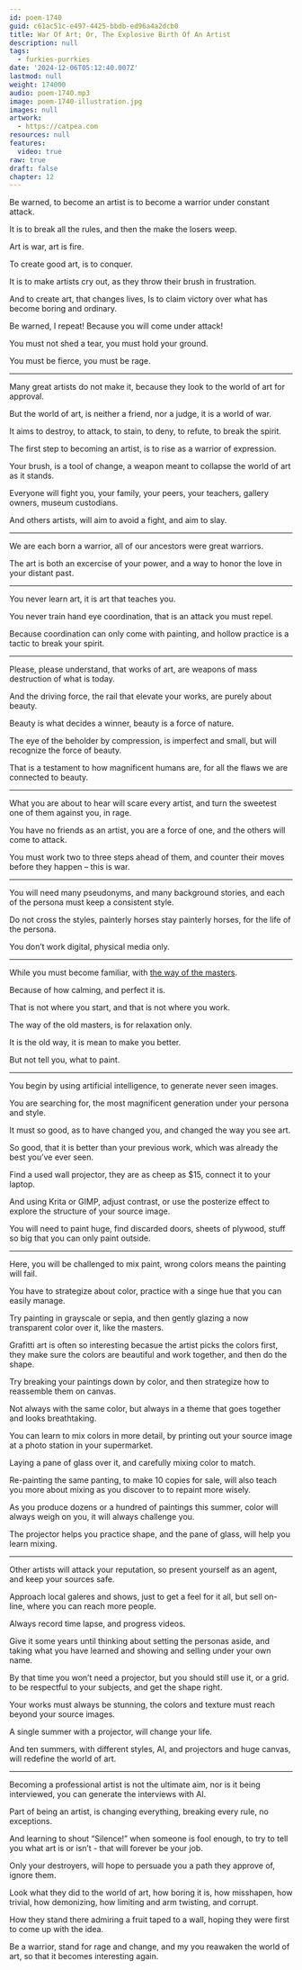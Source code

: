 ```yaml
---
id: poem-1740
guid: c61ac51c-e497-4425-bbdb-ed96a4a2dcb0
title: War Of Art; Or, The Explosive Birth Of An Artist
description: null
tags:
  - furkies-purrkies
date: '2024-12-06T05:12:40.007Z'
lastmod: null
weight: 174000
audio: poem-1740.mp3
image: poem-1740-illustration.jpg
images: null
artwork:
  - https://catpea.com
resources: null
features:
  video: true
raw: true
draft: false
chapter: 12
---
```


Be warned,
to become an artist is to become a warrior under constant attack.

It is to break all the rules,
and then the make the losers weep.

Art is war,
art is fire.

To create good art,
is to conquer.

It is to make artists cry out,
as they throw their brush in frustration.

And to create art, that changes lives,
Is to claim victory over what has become boring and ordinary.

Be warned, I repeat!
Because you will come under attack!

You must not shed a tear,
you must hold your ground.

You must be fierce,
you must be rage.

---

Many great artists do not make it,
because they look to the world of art for approval.

But the world of art, is neither a friend,
nor a judge, it is a world of war.

It aims to destroy, to attack, to stain,
to deny, to refute, to break the spirit.

The first step to becoming an artist,
is to rise as a warrior of expression.

Your brush, is a tool of change,
a weapon meant to collapse the world of art as it stands.

Everyone will fight you, your family, your peers,
your teachers, gallery owners, museum custodians.

And others artists, will aim to avoid a fight,
and aim to slay.

---

We are each born a warrior,
all of our ancestors were great warriors.

The art is both an excercise of your power,
and a way to honor the love in your distant past.

---

You never learn art,
it is art that teaches you.

You never train hand eye coordination,
that is an attack you must repel.

Because coordination can only come with painting,
and hollow practice is a tactic to break your spirit.

---

Please, please understand, that works of art,
are weapons of mass destruction of what is today.

And the driving force, the rail that elevate your works,
are purely about beauty.

Beauty is what decides a winner,
beauty is a force of nature.

The eye of the beholder by compression,
is imperfect and small, but will recognize the force of beauty.

That is a testament to how magnificent humans are,
for all the flaws we are connected to beauty.

---

What you are about to hear will scare every artist,
and turn the sweetest one of them against you, in rage.

You have no friends as an artist,
you are a force of one, and the others will come to attack.

You must work two to three steps ahead of them,
and counter their moves before they happen – this is war.

---

You will need many pseudonyms, and many background stories,
and each of the persona must keep a consistent style.

Do not cross the styles, painterly horses stay painterly horses,
for the life of the persona.

You don’t work digital,
physical media only.

---

While you must become familiar,
with [the way of the masters][1].

Because of how calming,
and perfect it is.

That is not where you start,
and that is not where you work.

The way of the old masters,
is for relaxation only.

It is the old way,
it is mean to make you better.

But not tell you,
what to paint.

---

You begin by using artificial intelligence,
to generate never seen images.

You are searching for,
the most magnificent generation under your persona and style.

It must so good, as to have changed you,
and changed the way you see art.

So good, that it is better than your previous work,
which was already the best you’ve ever seen.

Find a used wall projector, they are as cheep as $15,
connect it to your laptop.

And using Krita or GIMP, adjust contrast,
or use the posterize effect to explore the structure of your source image.

You will need to paint huge, find discarded doors,
sheets of plywood, stuff so big that you can only paint outside.

---

Here, you will be challenged to mix paint,
wrong colors means the painting will fail.

You have to strategize about color,
practice with a singe hue that you can easily manage.

Try painting in grayscale or sepia,
and then gently glazing a now transparent color over it, like the masters.

Grafitti art is often so interesting becasue the artist picks the colors first,
they make sure the colors are beautiful and work together, and then do the shape.

Try breaking your paintings down by color,
and then strategize how to reassemble them on canvas.

Not always with the same color,
but always in a theme that goes together and looks breathtaking.

You can learn to mix colors in more detail,
by printing out your source image at a photo station in your supermarket.

Laying a pane of glass over it,
and carefully mixing color to match.

Re-painting the same panting, to make 10 copies for sale,
will also teach you more about mixing as you discover to to repaint more wisely.

As you produce dozens or a hundred of paintings this summer,
color will always weigh on you, it will always challenge you.

The projector helps you practice shape,
and the pane of glass, will help you learn mixing.

---

Other artists will attack your reputation,
so present yourself as an agent, and keep your sources safe.

Approach local galeres and shows, just to get a feel for it all,
but sell on-line, where you can reach more people.

Always record time lapse,
and progress videos.

Give it some years until thinking about setting the personas aside,
and taking what you have learned and showing and selling under your own name.

By that time you won’t need a projector, but you should still use it, or a grid.
to be respectful to your subjects, and get the shape right.

Your works must always be stunning,
the colors and texture must reach beyond your source images.

A single summer with a projector,
will change your life.

And ten summers, with different styles, AI,
and projectors and huge canvas, will redefine the world of art.

---

Becoming a professional artist is not the ultimate aim,
nor is it being interviewed, you can generate the interviews with AI.

Part of being an artist, is changing everything,
breaking every rule, no exceptions.

And learning to shout “Silence!” when someone is fool enough,
to try to tell you what art is or isn’t - that will forever be your job.

Only your destroyers, will hope to persuade you a path they approve of,
ignore them.

Look what they did to the world of art, how boring it is, how misshapen,
how trivial, how demonizing, how limiting and arm twisting, and corrupt.

How they stand there admiring a fruit taped to a wall,
hoping they were first to come up with the idea.

Be a warrior, stand for rage and change,
and my you reawaken the world of art, so that it becomes interesting again.

[1]: https://www.youtube.com/results?search_query=old+masters+oil+painting+techniques
